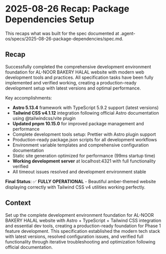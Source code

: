# 2025-08-26 Recap: Package Dependencies Setup

This recaps what was built for the spec documented at .agent-os/specs/2025-08-26-package-dependencies/spec.md.

## Recap

Successfully completed the comprehensive development environment foundation for AL-NOOR BAKERY HALAL website with modern web development tools and practices. All specification tasks have been fully implemented and verified working, creating a production-ready development setup with latest versions and optimal performance.

Key accomplishments:
- **Astro 5.13.4** framework with TypeScript 5.9.2 support (latest versions)
- **Tailwind CSS v4.1.12** integration following official Astro documentation using @tailwindcss/vite plugin
- **Updated pnpm 10.15.0** for improved package management and performance
- Complete development tools setup: Prettier with Astro plugin support
- Production-ready package.json scripts for all development workflows
- Environment variable templates and comprehensive configuration documentation
- Static site generation optimized for performance (99ms startup time)
- **Working development server** at localhost:4321 with full functionality verified
- All timeout issues resolved and development environment stable

**Final Status**: ✅ **FULLY OPERATIONAL** - Beautiful amber-themed website displaying correctly with Tailwind CSS v4 utilities working perfectly.

## Context

Set up the complete development environment foundation for AL-NOOR BAKERY HALAL website with Astro + TypeScript + Tailwind CSS integration and essential dev tools, creating a production-ready foundation for Phase 1 feature development. This specification established the modern tech stack with latest versions, resolved configuration issues, and verified full functionality through iterative troubleshooting and optimization following official documentation.